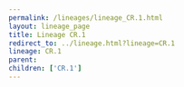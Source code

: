 ```yaml
---
permalink: /lineages/lineage_CR.1.html
layout: lineage_page
title: Lineage CR.1
redirect_to: ../lineage.html?lineage=CR.1
lineage: CR.1
parent: 
children: ['CR.1']
---
```


